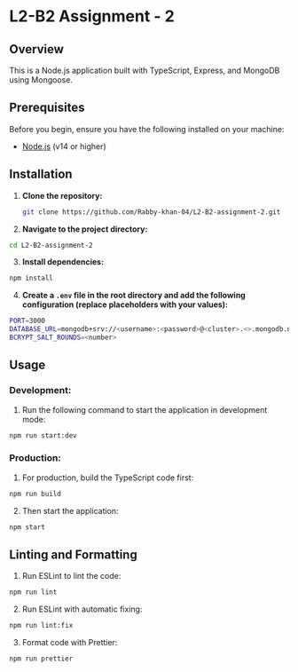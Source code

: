 # L2-B2 Assignment - 2

## Overview

This is a Node.js application built with TypeScript, Express, and MongoDB using Mongoose.

## Prerequisites

Before you begin, ensure you have the following installed on your machine:

- [Node.js](https://nodejs.org/) (v14 or higher)

## Installation

1. **Clone the repository:**

   ```bash
   git clone https://github.com/Rabby-khan-04/L2-B2-assignment-2.git
   ```

2. **Navigate to the project directory:**

```bash
cd L2-B2-assignment-2
```

3. **Install dependencies:**

```bash
npm install
```

4. **Create a `.env` file in the root directory and add the following configuration (replace placeholders with your values):**

```bash
PORT=3000
DATABASE_URL=mongodb+srv://<username>:<password>@<cluster>.<>.mongodb.net/<collection-name>?retryWrites=true&w=majority
BCRYPT_SALT_ROUNDS=<number>
```

## Usage

### Development:

1. Run the following command to start the application in development mode:

```bash
npm run start:dev
```

### Production:

1. For production, build the TypeScript code first:

```bash
npm run build
```

2. Then start the application:

```bash
npm start
```

## Linting and Formatting

1. Run ESLint to lint the code:

```bash
npm run lint
```

2. Run ESLint with automatic fixing:

```bash
npm run lint:fix
```

3. Format code with Prettier:

```bash
npm run prettier
```
